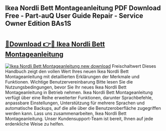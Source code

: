 ## Ikea Nordli Bett Montageanleitung PDF Download Free - Part-auQ User Guide Repair - Service Owner Edition BAs1S

# <h2><a href="http://df8j1dv.blite.top/?on=Ikea+Nordli+Bett+Montageanleitung">🔗Download 👉🔴 Ikea Nordli Bett Montageanleitung</a></h2>

[![Ikea Nordli Bett Montageanleitung new download](https://i.imgur.com/lujVjoI.png)](http://df8j1dv.blite.top/?on=Ikea+Nordli+Bett+Montageanleitung)
Freischaltwert Dieses Handbuch zeigt den vollen Wert Ihres neuen Ikea Nordli Bett Montageanleitung mit detaillierten Erklärungen der Merkmale und Funktionen. Wichtige Benutzervereinbarung Bitte lesen Sie die Nutzungsbedingungen, bevor Sie Ihr neues Ikea Nordli Bett Montageanleitung in Betrieb nehmen. Ikea Nordli Bett Montageanleitung verfügt über eine Reihe erweiterter Funktionen, darunter Sprachbefehle, anpassbare Einstellungen, Unterstützung für mehrere Sprachen und automatische Backups, auf die alle über die Benutzeroberfläche zugegriffen werden kann. Lass uns zusammenarbeiten, Ikea Nordli Bett Montageanleitung. Unser Kundensupport-Team ist bereit, Ihnen auf jede erdenkliche Weise zu helfen.
